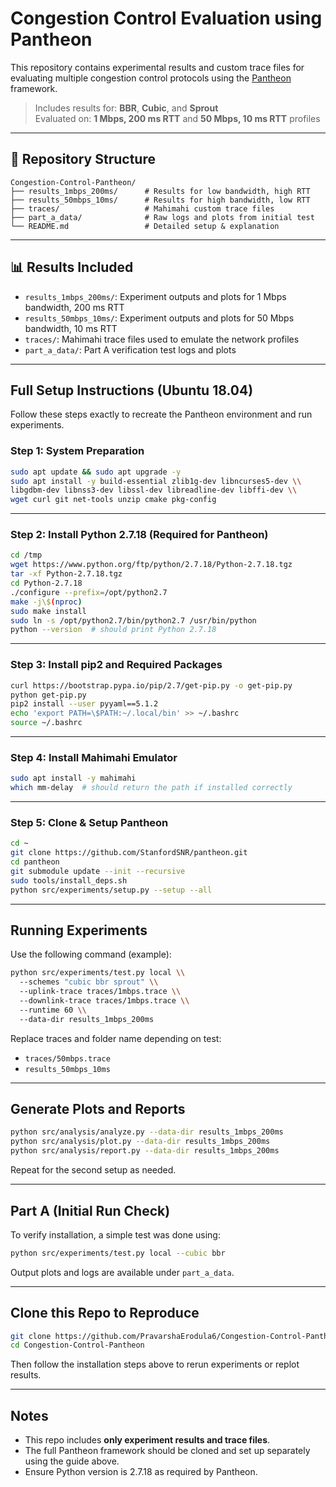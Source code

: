 # Congestion Control Evaluation using Pantheon

This repository contains experimental results and custom trace files for evaluating multiple congestion control protocols using the [Pantheon](https://github.com/StanfordSNR/pantheon) framework.

>  Includes results for: **BBR**, **Cubic**, and **Sprout**  
>  Evaluated on: **1 Mbps, 200 ms RTT** and **50 Mbps, 10 ms RTT** profiles

---

## 📁 Repository Structure

```
Congestion-Control-Pantheon/
├── results_1mbps_200ms/      # Results for low bandwidth, high RTT
├── results_50mbps_10ms/      # Results for high bandwidth, low RTT
├── traces/                   # Mahimahi custom trace files
├── part_a_data/              # Raw logs and plots from initial test
└── README.md                 # Detailed setup & explanation
```

---

## 📊 Results Included

- `results_1mbps_200ms/`: Experiment outputs and plots for 1 Mbps bandwidth, 200 ms RTT
- `results_50mbps_10ms/`: Experiment outputs and plots for 50 Mbps bandwidth, 10 ms RTT
- `traces/`: Mahimahi trace files used to emulate the network profiles
- `part_a_data/`: Part A verification test logs and plots

---

## Full Setup Instructions (Ubuntu 18.04)

Follow these steps exactly to recreate the Pantheon environment and run experiments.

### Step 1: System Preparation

```bash
sudo apt update && sudo apt upgrade -y
sudo apt install -y build-essential zlib1g-dev libncurses5-dev \\
libgdbm-dev libnss3-dev libssl-dev libreadline-dev libffi-dev \\
wget curl git net-tools unzip cmake pkg-config
```

---

### Step 2: Install Python 2.7.18 (Required for Pantheon)

```bash
cd /tmp
wget https://www.python.org/ftp/python/2.7.18/Python-2.7.18.tgz
tar -xf Python-2.7.18.tgz
cd Python-2.7.18
./configure --prefix=/opt/python2.7
make -j\$(nproc)
sudo make install
sudo ln -s /opt/python2.7/bin/python2.7 /usr/bin/python
python --version  # should print Python 2.7.18
```

---

### Step 3: Install pip2 and Required Packages

```bash
curl https://bootstrap.pypa.io/pip/2.7/get-pip.py -o get-pip.py
python get-pip.py
pip2 install --user pyyaml==5.1.2
echo 'export PATH=\$PATH:~/.local/bin' >> ~/.bashrc
source ~/.bashrc
```

---

### Step 4: Install Mahimahi Emulator

```bash
sudo apt install -y mahimahi
which mm-delay  # should return the path if installed correctly
```

---

### Step 5: Clone & Setup Pantheon

```bash
cd ~
git clone https://github.com/StanfordSNR/pantheon.git
cd pantheon
git submodule update --init --recursive
sudo tools/install_deps.sh
python src/experiments/setup.py --setup --all
```

---

## Running Experiments

Use the following command (example):

```bash
python src/experiments/test.py local \\
  --schemes "cubic bbr sprout" \\
  --uplink-trace traces/1mbps.trace \\
  --downlink-trace traces/1mbps.trace \\
  --runtime 60 \\
  --data-dir results_1mbps_200ms
```

Replace traces and folder name depending on test:
- `traces/50mbps.trace`
- `results_50mbps_10ms`

---

## Generate Plots and Reports

```bash
python src/analysis/analyze.py --data-dir results_1mbps_200ms
python src/analysis/plot.py --data-dir results_1mbps_200ms
python src/analysis/report.py --data-dir results_1mbps_200ms
```

Repeat for the second setup as needed.

---

## Part A (Initial Run Check)

To verify installation, a simple test was done using:

```bash
python src/experiments/test.py local --cubic bbr
```

Output plots and logs are available under `part_a_data`.

---

## Clone this Repo to Reproduce

```bash
git clone https://github.com/PravarshaErodula6/Congestion-Control-Pantheon.git
cd Congestion-Control-Pantheon
```

Then follow the installation steps above to rerun experiments or replot results.

---

## Notes

- This repo includes **only experiment results and trace files**.
- The full Pantheon framework should be cloned and set up separately using the guide above.
- Ensure Python version is 2.7.18 as required by Pantheon.
